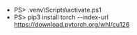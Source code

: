 - PS\> .venv\Scripts\activate.ps1
- PS\>  pip3 install torch --index-url https://download.pytorch.org/whl/cu126
